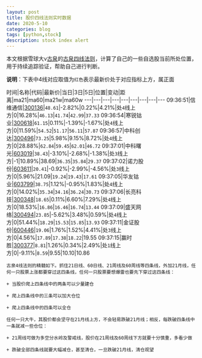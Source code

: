 ```yaml
---
layout: post
title: 股价四线法则实时数据
date: 2020-5-10
categories: blog
tags: [python,stock]
description: stock index alert
---
```



本文根据雪球大v[古泉](https://xueqiu.com/u/7148646888)的[古泉四线法则](https://xueqiu.com/7148646888/130498192)，计算了自己的一些自选股当前所处位置，用于持续追踪验证，帮助自己进行判断。

**说明**：下表中4线对应取值为`红色`表示最新价处于对应指标上方，属正面

时间|名称|代码|最新价|当日|3日|5日|位置|变动|距离|ma21|ma60|ma21w|ma60w
---|---|---|---|---|---|---|---|---
09:36:51|信维通信|[300136](https://xueqiu.com/S/SZ300136)|`48.61`|-2.82%|0.22%|4.21%|处`4`线上方|0|16.28%|`46.13`|`41.74`|`42.99`|`37.33`
09:36:54|寒锐钴业|[300618](https://xueqiu.com/S/SZ300618)|`61.15`|0.11%|-1.39%|-1.67%|处`4`线上方|0|11.59%|`54.52`|`51.17`|`56.11`|`57.87`
09:36:57|中科创达|[300496](https://xueqiu.com/S/SZ300496)|`73.25`|5.98%|9.15%|8.72%|处`4`线上方|0|28.88%|`62.84`|`59.45`|`62.01`|`46.72`
09:37:01|中科曙光|[603019](https://xueqiu.com/S/SH603019)|`38.43`|-3.10%|-2.68%|-1.38%|处`3`线上方|-1|10.89%|38.69|`36.35`|`35.84`|`29.37`
09:37:02|诺力股份|[603611](https://xueqiu.com/S/SH603611)|`20.41`|-0.92%|-2.99%|-4.56%|处`3`线上方|0|5.96%|21.09|`19.24`|`19.43`|`17.61`
09:37:05|华友钴业|[603799](https://xueqiu.com/S/SH603799)|`38.75`|1.12%|-0.95%|1.83%|处`4`线上方|0|14.02%|`35.34`|`34.16`|`36.24`|`30.73`
09:37:06|长亮科技|[300348](https://xueqiu.com/S/SZ300348)|`18.65`|0.11%|6.60%|7.29%|处`4`线上方|0|18.53%|`16.86`|`16.46`|`16.74`|`13.44`
09:37:09|盛天网络|[300494](https://xueqiu.com/S/SZ300494)|`23.85`|-5.62%|3.48%|0.59%|处`4`线上方|0|51.44%|`18.29`|`15.53`|`15.85`|`13.93`
09:37:11|金证股份|[600446](https://xueqiu.com/S/SH600446)|`19.06`|1.76%|1.52%|4.41%|处`3`线上方|0|4.56%|`17.89`|`17.38`|`18.22`|19.55
09:37:15|赢时胜|[300377](https://xueqiu.com/S/SZ300377)|`8.81`|1.26%|0.34%|2.49%|处`1`线上方|0|-9.11%|`8.59`|9.55|10.10|10.86

```
古泉4线法则的精髓如下。抓住21日线、60日线、21周线及60周线等四条线，外加21月线，任何一只股票上涨都要穿过这四条线，任何一只股票要想爆雷也要先下穿过这四条线：

+ 当股价爬上四条线中的两条可以少量建仓

+ 爬上四条线中的三条可以加大仓位

+ 爬上四条线中的四条可以全仓

任何一只大牛，其股价都会坚守在21月线上方，不会轻易跌破21月线；相反，每跌破四条线中一条就减一些仓位：

+ 21周线可做为多空分水岭及警戒线，股价在21周线及60周线下方就要十分慎重，多看少做

+ 跌破全部四条线就要大幅减仓，甚至清仓，一旦跌破21月线，清仓观望
```